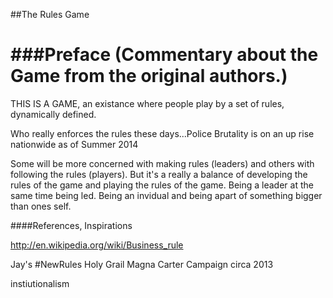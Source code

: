 ##The Rules Game

###Preface
(Commentary about the Game from the original authors.)
=======



THIS IS A GAME, an existance where people play by a set of rules, dynamically defined.

Who really enforces the rules these days...Police Brutality is on an up rise nationwide as of Summer 2014



Some will be more concerned with making rules (leaders) and others with following the rules (players). But it's a really a balance of developing the rules of the game and playing the rules of the game. Being a leader at the same time being led. Being an invidual and being apart of something bigger than ones self.




####References, Inspirations

http://en.wikipedia.org/wiki/Business_rule

Jay's #NewRules Holy Grail Magna Carter Campaign  circa 2013

instiutionalism

